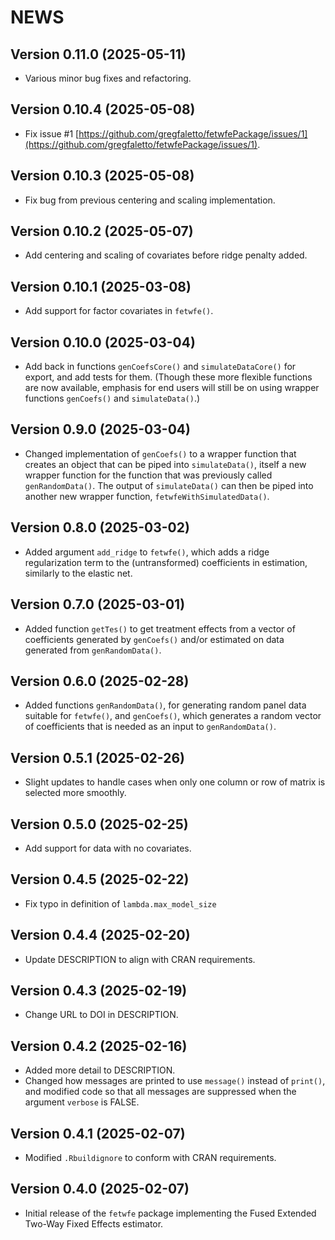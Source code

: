 # NEWS

## Version 0.11.0 (2025-05-11)

- Various minor bug fixes and refactoring.

## Version 0.10.4 (2025-05-08)

- Fix issue #1 [https://github.com/gregfaletto/fetwfePackage/issues/1](https://github.com/gregfaletto/fetwfePackage/issues/1).

## Version 0.10.3 (2025-05-08)

- Fix bug from previous centering and scaling implementation.

## Version 0.10.2 (2025-05-07)

- Add centering and scaling of covariates before ridge penalty added.

## Version 0.10.1 (2025-03-08)

- Add support for factor covariates in `fetwfe()`.

## Version 0.10.0 (2025-03-04)

- Add back in functions `genCoefsCore()` and `simulateDataCore()` for export, and add tests for them. (Though these more flexible functions are now available, emphasis for end users will still be on using wrapper functions `genCoefs()` and `simulateData()`.)

## Version 0.9.0 (2025-03-04)

- Changed implementation of `genCoefs()` to a wrapper function that creates an object that can be piped into `simulateData()`, itself a new wrapper function for the function that was previously called `genRandomData()`. The output of `simulateData()` can then be piped into another new wrapper function, `fetwfeWithSimulatedData()`.

## Version 0.8.0 (2025-03-02)

- Added argument `add_ridge` to `fetwfe()`, which adds a ridge regularization term to the (untransformed) coefficients in estimation, similarly to the elastic net.

## Version 0.7.0 (2025-03-01)

- Added function `getTes()` to get treatment effects from a vector of coefficients generated by `genCoefs()` and/or estimated on data generated from `genRandomData()`.

## Version 0.6.0 (2025-02-28)

- Added functions `genRandomData()`, for generating random panel data suitable for `fetwfe()`, and `genCoefs()`, which generates a random vector of coefficients that is needed as an input to `genRandomData()`.

## Version 0.5.1 (2025-02-26)

- Slight updates to handle cases when only one column or row of matrix is selected more smoothly.

## Version 0.5.0 (2025-02-25)

- Add support for data with no covariates.

## Version 0.4.5 (2025-02-22)

- Fix typo in definition of `lambda.max_model_size`

## Version 0.4.4 (2025-02-20)

- Update DESCRIPTION to align with CRAN requirements.

## Version 0.4.3 (2025-02-19)

- Change URL to DOI in DESCRIPTION.

## Version 0.4.2 (2025-02-16)

- Added more detail to DESCRIPTION.
- Changed how messages are printed to use `message()` instead of `print()`, and modified code so that all messages are suppressed when the argument `verbose` is FALSE.

## Version 0.4.1 (2025-02-07)

- Modified `.Rbuildignore` to conform with CRAN requirements.

## Version 0.4.0 (2025-02-07)

- Initial release of the `fetwfe` package implementing the Fused Extended Two-Way Fixed Effects estimator.